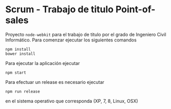 Scrum - Trabajo de titulo Point-of-sales
=====================

Proyecto `node-webkit` para el trabajo de titulo por el grado de Ingeniero Civil Informático. Para comenzar ejecutar los siguientes comandos

	npm install
	bower install

Para ejecutar la aplicación ejecutar

	npm start

Para efectuar un release es necesario ejecutar

	npm run release

en el sistema operativo que corresponda (XP, 7, 8, Linux, OSX)